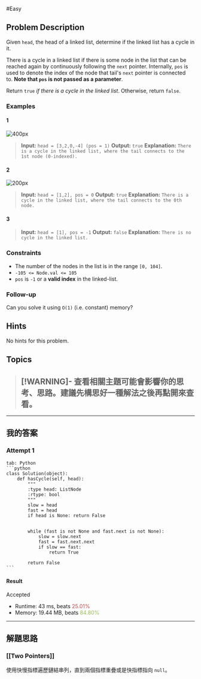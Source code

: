 #Easy 
## Problem Description
Given `head`, the head of a linked list, determine if the linked list has a cycle in it.

There is a cycle in a linked list if there is some node in the list that can be reached again by continuously following the `next` pointer. Internally, `pos` is used to denote the index of the node that tail's `next` pointer is connected to. **Note that `pos` is not passed as a parameter**.

Return `true` _if there is a cycle in the linked list_. Otherwise, return `false`.

### Examples
#### 1
![400px](https://assets.leetcode.com/uploads/2018/12/07/circularlinkedlist.png)
> **Input:** `head = [3,2,0,-4] (pos = 1)`
> **Output:** `true`
> **Explanation:** `There is a cycle in the linked list, where the tail connects to the 1st node (0-indexed).`
#### 2
![200px](https://assets.leetcode.com/uploads/2018/12/07/circularlinkedlist_test2.png)
> **Input:** `head = [1,2], pos = 0`
> **Output:** `true`
> **Explanation:** `There is a cycle in the linked list, where the tail connects to the 0th node.`
#### 3
> **Input:** `head = [1], pos = -1`
> **Output:** `false`
> **Explanation:** `There is no cycle in the linked list.`

### Constraints
- The number of the nodes in the list is in the range `[0, 104]`.
- `-105 <= Node.val <= 105`
- `pos` is `-1` or a **valid index** in the linked-list.

### Follow-up
Can you solve it using `O(1)` (i.e. constant) memory?

## Hints
No hints for this problem.

## Topics
> [!WARNING]- 查看相關主題可能會影響你的思考、思路。建議先構思好一種解法之後再點開來查看。
> - 

---
## 我的答案
### Attempt 1
~~~tabs
tab: Python
```python
class Solution(object):
    def hasCycle(self, head):
        """
        :type head: ListNode
        :rtype: bool
        """
        slow = head
        fast = head
        if head is None: return False


        while (fast is not None and fast.next is not None):
            slow = slow.next
            fast = fast.next.next
            if slow == fast:
                return True
        
        return False
```
~~~

#### Result
Accepted
- Runtime: $43$ ms, beats <font color="#c0504d">25.01%</font>
- Memory: 19.44 MB, beats <font color="#9bbb59">84.80%</font>

---
## 解題思路

### [[Two Pointers]]
使用快慢指標遍歷鏈結串列，直到兩個指標重疊或是快指標指向 `null`。